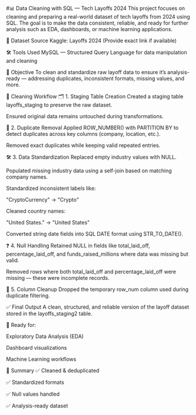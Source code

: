 #📊 Data Cleaning with SQL — Tech Layoffs 2024
This project focuses on cleaning and preparing a real-world dataset of tech layoffs from 2024 using SQL. The goal is to make the data consistent, reliable, and ready for further analysis such as EDA, dashboards, or machine learning applications.

📁 Dataset Source
Kaggle: Layoffs 2024 (Provide exact link if available)

🛠️ Tools Used
MySQL — Structured Query Language for data manipulation and cleaning

🎯 Objective
To clean and standardize raw layoff data to ensure it’s analysis-ready — addressing duplicates, inconsistent formats, missing values, and more.

🧼 Cleaning Workflow
🗂️ 1. Staging Table Creation
Created a staging table layoffs_staging to preserve the raw dataset.

Ensured original data remains untouched during transformations.

🧮 2. Duplicate Removal
Applied ROW_NUMBER() with PARTITION BY to detect duplicates across key columns (company, location, etc.).

Removed exact duplicates while keeping valid repeated entries.

🛠️ 3. Data Standardization
Replaced empty industry values with NULL.

Populated missing industry data using a self-join based on matching company names.

Standardized inconsistent labels like:

"CryptoCurrency" → "Crypto"

Cleaned country names:

"United States." → "United States"

Converted string date fields into SQL DATE format using STR_TO_DATE().

❓ 4. Null Handling
Retained NULL in fields like total_laid_off, percentage_laid_off, and funds_raised_millions where data was missing but valid.

Removed rows where both total_laid_off and percentage_laid_off were missing — these were incomplete records.

🧹 5. Column Cleanup
Dropped the temporary row_num column used during duplicate filtering.

✅ Final Output
A clean, structured, and reliable version of the layoff dataset stored in the layoffs_staging2 table.

🧪 Ready for:

Exploratory Data Analysis (EDA)

Dashboard visualizations

Machine Learning workflows

📌 Summary
✅ Cleaned & deduplicated

✅ Standardized formats

✅ Null values handled

✅ Analysis-ready dataset

